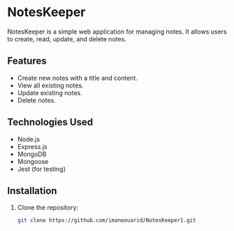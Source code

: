# NotesKeeper

NotesKeeper is a simple web application for managing notes. It allows users to create, read, update, and delete notes.

## Features

- Create new notes with a title and content.
- View all existing notes.
- Update existing notes.
- Delete notes.

## Technologies Used

- Node.js
- Express.js
- MongoDB
- Mongoose
- Jest (for testing)

## Installation

1. Clone the repository:

   ```bash
   git clone https://github.com/imaneouarid/NotesKeeper1.git
